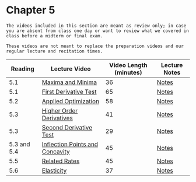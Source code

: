 Chapter 5
============================

```{warning}
The videos included in this section are meant as review only; in case you are absent from class one day or want to review what we covered in class before a midterm or final exam.

These videos are not meant to replace the preparation videos and our regular lecture and recitation times. 
```

|Reading|Lecture Video|Video Length (minutes)|Lecture Notes|
| --- | --- | --- | --- |
|5.1|[Maxima and Minima](https://ub.hosted.panopto.com/Panopto/Pages/Viewer.aspx?id=a0c3cca2-423a-4146-8113-af8900fa2592)|36|[Notes](https://buffalo.box.com/s/ha4tciwgg0qvq96vpdqnpj3cut0a7wp5)|
|5.1|[First Derivative Test](https://ub.hosted.panopto.com/Panopto/Pages/Viewer.aspx?id=f347ad74-a740-420a-949c-af89010d47c6)|65|[Notes](https://buffalo.box.com/s/n224k7diinzez7q0qukfrlg8o822sage)|
|5.2|[Applied Optimization](https://ub.hosted.panopto.com/Panopto/Pages/Viewer.aspx?id=bc745529-a46b-4e43-9ac6-af8901270b34)|58|[Notes](https://buffalo.box.com/s/5xi2hmfudo4qpkjbdzgq01mdtab0xdpu)|
|5.3|[Higher Order Derivatives](https://ub.hosted.panopto.com/Panopto/Pages/Viewer.aspx?id=1159dae4-93ef-420e-b7e2-af8d0101bbb0)|41|[Notes](https://buffalo.box.com/s/y0lpnndjg4stzx81znhyrp9oncuoler7)|
|5.3|[Second Derivative Test](https://ub.hosted.panopto.com/Panopto/Pages/Viewer.aspx?id=88c472ce-9f80-4785-85e3-af8d010a0344)|29|[Notes](https://buffalo.box.com/s/kg4agvsgxvyu4aluz32v7765mmvoim6j)|
|5.3 and 5.4|[Inflection Points and Concavity](https://ub.hosted.panopto.com/Panopto/Pages/Viewer.aspx?id=e81df8ad-e895-4a48-a134-af8d0121629b)|45|[Notes](https://buffalo.box.com/s/h4lrnacu7m5dm2kaa7h3e0gkp3xe3hu5)|
|5.5|[Related Rates](https://ub.hosted.panopto.com/Panopto/Pages/Viewer.aspx?id=24c4cbe9-90df-46e5-880d-af8e0104c5ec)|45|[Notes](https://buffalo.box.com/s/03guce5v9i58mfbbg3su4rz55to643wz)|
|5.6|[Elasticity](https://ub.hosted.panopto.com/Panopto/Pages/Viewer.aspx?id=8ac6f99a-b0f4-42f8-b9b5-af8e011271f4)|37|[Notes](https://buffalo.box.com/s/ilcp1a3i3n35sce2ktz9hg90xcxd025c)|
